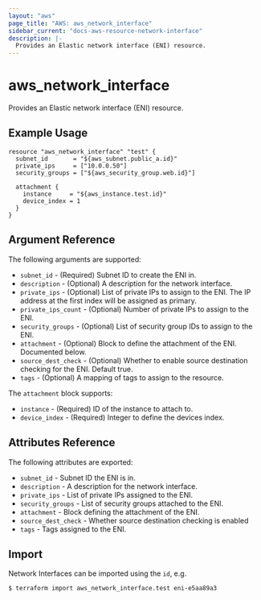 ```yaml
---
layout: "aws"
page_title: "AWS: aws_network_interface"
sidebar_current: "docs-aws-resource-network-interface"
description: |-
  Provides an Elastic network interface (ENI) resource.
---
```


# aws\_network\_interface

Provides an Elastic network interface (ENI) resource.

## Example Usage

```hcl
resource "aws_network_interface" "test" {
  subnet_id       = "${aws_subnet.public_a.id}"
  private_ips     = ["10.0.0.50"]
  security_groups = ["${aws_security_group.web.id}"]

  attachment {
    instance     = "${aws_instance.test.id}"
    device_index = 1
  }
}
```

## Argument Reference

The following arguments are supported:

* `subnet_id` - (Required) Subnet ID to create the ENI in.
* `description` - (Optional) A description for the network interface.
* `private_ips` - (Optional) List of private IPs to assign to the ENI. The IP address at the first index will be assigned as primary.
* `private_ips_count` - (Optional) Number of private IPs to assign to the ENI.
* `security_groups` - (Optional) List of security group IDs to assign to the ENI.
* `attachment` - (Optional) Block to define the attachment of the ENI. Documented below.
* `source_dest_check` - (Optional) Whether to enable source destination checking for the ENI. Default true.
* `tags` - (Optional) A mapping of tags to assign to the resource.

The `attachment` block supports:

* `instance` - (Required) ID of the instance to attach to.
* `device_index` - (Required) Integer to define the devices index.

## Attributes Reference

The following attributes are exported:

* `subnet_id` - Subnet ID the ENI is in.
* `description` - A description for the network interface.
* `private_ips` - List of private IPs assigned to the ENI.
* `security_groups` - List of security groups attached to the ENI.
* `attachment` - Block defining the attachment of the ENI.
* `source_dest_check` - Whether source destination checking is enabled
* `tags` - Tags assigned to the ENI.



## Import

Network Interfaces can be imported using the `id`, e.g.

```
$ terraform import aws_network_interface.test eni-e5aa89a3
```
